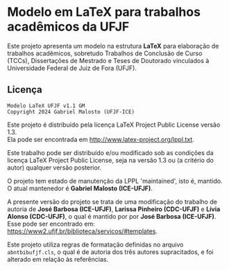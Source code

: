 # Modelo em LaTeX para trabalhos acadêmicos da UFJF

Este projeto apresenta um modelo na estrutura **LaTeX** para elaboração de trabalhos acadêmicos, sobretudo Trabalhos de Conclusão de Curso (TCCs), Dissertações de Mestrado e Teses de Doutorado vinculados à Universidade Federal de Juiz de Fora (UFJF).

## Licença

`Modelo LaTeX UFJF v1.1 GM`\
`Copyright 2024 Gabriel Malosto (UFJF-ICE)`

Este projeto é distribuído pela licença LaTeX Project Public License versão 1.3.\
Ela pode ser encontrada em <http://www.latex-project.org/lppl.txt>.

Este trabalho pode ser distribuído e/ou modificado sob as condições da licença LaTeX Project Public License, seja na versão 1.3 ou (a critério do autor) qualquer versão posterior.

O projeto tem estado de manutenção da LPPL 'maintained', isto é, mantido.\
O atual mantenedor é **Gabriel Malosto (ICE-UFJF)**.

A presente versão do projeto se trata de uma modificação do trabalho de autoria de **José Barbosa (ICE-UFJF)**, **Larissa Pinheiro (CDC-UFJF)** e **Lívia Alonso (CDC-UFJF)**, o qual é mantido por por **José Barbosa (ICE-UFJF)**.\
Esse pode ser encontrado em: <https://www2.ufjf.br/biblioteca/servicos/#templates>.

Este projeto utiliza regras de formatação definidas no arquivo `abntbibufjf.cls`, o qual é de autoria dos três autores supracitados, e foi alterado em relação às referências.
